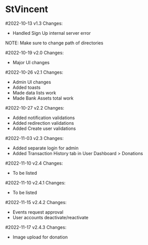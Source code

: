 # StVincent

#2022-10-13 v1.3
Changes:
- Handled Sign Up internal server error

NOTE: Make sure to change path of directories


#2022-10-19 v2.0
Changes:
- Major UI changes

#2022-10-26 v2.1
Changes:
- Admin UI changes
- Added toasts
- Made data lists work
- Made Bank Assets total work

#2022-10-27 v2.2
Changes:
- Added notification validations
- Added redirection validations
- Added Create user validations

#2022-11-03 v2.3
Changes:
- Added separate login for admin
- Added Transaction History tab in User Dashboard > Donations

#2022-11-10 v2.4
Changes:
- To be listed

#2022-11-10 v2.4.1
Changes:
- To be listed

#2022-11-15 v2.4.2
Changes:
- Events request approval
- User accounts deactivate/reactivate

#2022-11-17 v2.4.3
Changes:
- Image upload for donation